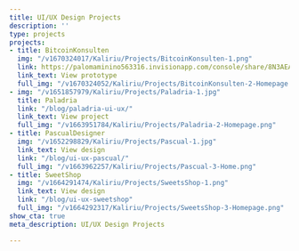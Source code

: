 ```yaml
---
title: UI/UX Design Projects
description: ''
type: projects
projects:
- title: BitcoinKonsulten
  img: "/v1670324017/Kaliriu/Projects/BitcoinKonsulten-1.png"
  link: https://palomaminino563316.invisionapp.com/console/share/8N3AEANTHT/864592816
  link_text: View prototype
  full_img: "/v1670324052/Kaliriu/Projects/BitcoinKonsulten-2-Homepage.png"
- img: "/v1651857979/Kaliriu/Projects/Paladria-1.jpg"
  title: Paladria
  link: "/blog/paladria-ui-ux/"
  link_text: View project
  full_img: "/v1663951784/Kaliriu/Projects/Paladria-2-Homepage.png"
- title: PascualDesigner
  img: "/v1652298829/Kaliriu/Projects/Pascual-1.jpg"
  link_text: View design
  link: "/blog/ui-ux-pascual/"
  full_img: "/v1663962257/Kaliriu/Projects/Pascual-3-Home.png"
- title: SweetShop
  img: "/v1664291474/Kaliriu/Projects/SweetsShop-1.png"
  link_text: View design
  link: "/blog/ui-ux-sweetshop"
  full_img: "/v1664292317/Kaliriu/Projects/SweetsShop-3-Homepage.png"
show_cta: true
meta_description: UI/UX Design Projects

---
```

